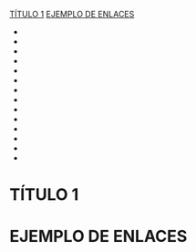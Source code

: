 [TÍTULO 1](#tÍtulo-1)
[EJEMPLO DE ENLACES](#ejemplo-de-enlaces)




-
-
-
-
-
-
-
-
-
-
-
-
-
-






# TÍTULO 1
# EJEMPLO DE ENLACES
